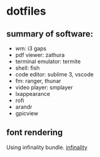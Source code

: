 # dotfiles

## summary of software:

* wm: i3 gaps
* pdf viewer: zathura
* terminal emulator: termite
* shell: fish
* code editor: sublime 3, vscode
* fm: ranger, thunar
* video player: smplayer
* lxappearance
* rofi
* arandr
* gpicview


## font rendering

Using infinality bundle. [infinality](https://bbs.archlinux.org/viewtopic.php?id=162098)
